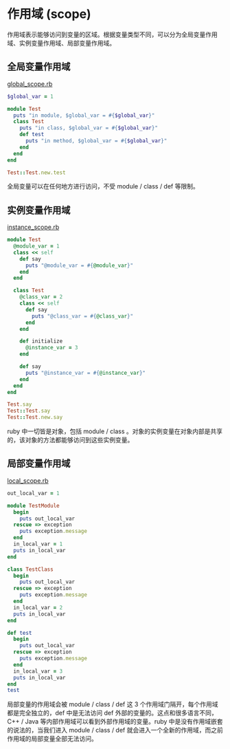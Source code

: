 # 作用域 (scope)

作用域表示能够访问到变量的区域。根据变量类型不同，可以分为全局变量作用域、实例变量作用域、局部变量作用域。

## 全局变量作用域

[global_scope.rb](global_scope.rb)

```ruby
$global_var = 1

module Test
  puts "in module, $global_var = #{$global_var}"
  class Test
    puts "in class, $global_var = #{$global_var}"
    def test
      puts "in method, $global_var = #{$global_var}"
    end
  end
end

Test::Test.new.test
```

全局变量可以在任何地方进行访问，不受 module / class / def 等限制。

## 实例变量作用域

[instance_scope.rb](instance_scope.rb)

```ruby
module Test
  @module_var = 1
  class << self
    def say
      puts "@module_var = #{@module_var}"
    end
  end

  class Test
    @class_var = 2
    class << self
      def say
        puts "@class_var = #{@class_var}"
      end
    end

    def initialize
      @instance_var = 3
    end

    def say
      puts "@instance_var = #{@instance_var}"
    end
  end
end

Test.say
Test::Test.say
Test::Test.new.say
```

ruby 中一切皆是对象，包括 module / class 。对象的实例变量在对象内部是共享的，该对象的方法都能够访问到这些实例变量。

## 局部变量作用域

[local_scope.rb](local_scope.rb)

```ruby
out_local_var = 1

module TestModule
  begin
    puts out_local_var
  rescue => exception
    puts exception.message
  end
  in_local_var = 1
  puts in_local_var
end

class TestClass
  begin
    puts out_local_var
  rescue => exception
    puts exception.message
  end
  in_local_var = 2
  puts in_local_var
end

def test
  begin
    puts out_local_var
  rescue => exception
    puts exception.message
  end
  in_local_var = 3
  puts in_local_var
end
test
```

局部变量的作用域会被 module / class / def 这 3 个作用域门隔开，每个作用域都是完全独立的，def 中是无法访问 def 外部的变量的。这点和很多语言不同，C++ / Java 等内部作用域可以看到外部作用域的变量。ruby 中是没有作用域嵌套的说法的，当我们进入 module / class / def 就会进入一个全新的作用域，而之前作用域的局部变量全部无法访问。
